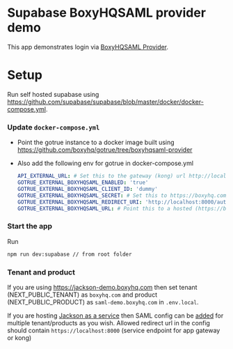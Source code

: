 # Supabase BoxyHQSAML provider demo

This app demonstrates login via [BoxyHQSAML Provider](https://github.com/supabase/gotrue/pull/478).

# Setup

Run self hosted supabase using https://github.com/supabase/supabase/blob/master/docker/docker-compose.yml.

### Update `docker-compose.yml`

- Point the gotrue instance to a docker image built using https://github.com/boxyhq/gotrue/tree/boxyhqsaml-provider

- Also add the following env for gotrue in docker-compose.yml

  ```yml
  API_EXTERNAL_URL: # Set this to the gateway (kong) url http://localhost:8000
  GOTRUE_EXTERNAL_BOXYHQSAML_ENABLED: 'true'
  GOTRUE_EXTERNAL_BOXYHQSAML_CLIENT_ID: 'dummy'
  GOTRUE_EXTERNAL_BOXYHQSAML_SECRET: # Set this to https://boxyhq.com/docs/jackson/deploy/env-variables#client_secret_verifier of hosted jackson instance or use 'dummy' in case you are using https://jackson-demo.boxyhq.com
  GOTRUE_EXTERNAL_BOXYHQSAML_REDIRECT_URI: 'http://localhost:8000/auth/v1/callback' # callback path to gotrue which receives the authorization code from Jackson
  GOTRUE_EXTERNAL_BOXYHQSAML_URL: # Point this to a hosted (https://boxyhq.com/docs/jackson/deploy/service) instance of jackson or use: https://jackson-demo.boxyhq.com. Note if running jackson locally you can use something like [cloudflared tunnel](https://developers.cloudflare.com/cloudflare-one/connections/connect-apps/) to expose over Public IP.
  ```

### Start the app

Run

```bash
npm run dev:supabase // from root folder
```

### Tenant and product

If you are using https://jackson-demo.boxyhq.com then set tenant (NEXT_PUBLIC_TENANT) as `boxyhq.com` and product (NEXT_PUBLIC_PRODUCT) as `saml-demo.boxyhq.com` in `.env.local`.

If you are hosting [Jackson as a service](https://boxyhq.com/docs/jackson/deploy/service) then SAML config can be [added](https://boxyhq.com/docs/jackson/saml-flow#21-saml-add-config-api) for multiple tenant/products as you wish. Allowed redirect url in the config should contain `https://localhost:8000` (service endpoint for app gateway or kong)
